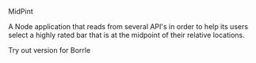 MidPint

A Node application that reads from several API's in order to help its users select a highly rated bar that is at the midpoint of their relative locations.

Try out version for Borrle
